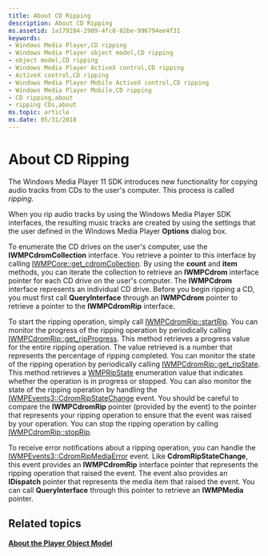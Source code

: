 ```yaml
---
title: About CD Ripping
description: About CD Ripping
ms.assetid: 1a179284-2909-4fc0-82be-996794ee4f31
keywords:
- Windows Media Player,CD ripping
- Windows Media Player object model,CD ripping
- object model,CD ripping
- Windows Media Player ActiveX control,CD ripping
- ActiveX control,CD ripping
- Windows Media Player Mobile ActiveX control,CD ripping
- Windows Media Player Mobile,CD ripping
- CD ripping,about
- ripping CDs,about
ms.topic: article
ms.date: 05/31/2018
---
```


# About CD Ripping

The Windows Media Player 11 SDK introduces new functionality for copying audio tracks from CDs to the user's computer. This process is called *ripping*.

When you rip audio tracks by using the Windows Media Player SDK interfaces, the resulting music tracks are created by using the settings that the user defined in the Windows Media Player **Options** dialog box.

To enumerate the CD drives on the user's computer, use the **IWMPCdromCollection** interface. You retrieve a pointer to this interface by calling [IWMPCore::get\_cdromCollection](/windows/desktop/api/wmp/nf-wmp-iwmpcore-get_cdromcollection). By using the **count** and **item** methods, you can iterate the collection to retrieve an **IWMPCdrom** interface pointer for each CD drive on the user's computer. The **IWMPCdrom** interface represents an individual CD drive. Before you begin ripping a CD, you must first call **QueryInterface** through an **IWMPCdrom** pointer to retrieve a pointer to the **IWMPCdromRip** interface.

To start the ripping operation, simply call [IWMPCdromRip::startRip](/windows/desktop/api/wmp/nf-wmp-iwmpcdromrip-startrip). You can monitor the progress of the ripping operation by periodically calling [IWMPCdromRip::get\_ripProgress](/windows/desktop/api/wmp/nf-wmp-iwmpcdromrip-get_ripprogress). This method retrieves a progress value for the entire ripping operation. The value retrieved is a number that represents the percentage of ripping completed. You can monitor the state of the ripping operation by periodically calling [IWMPCdromRip::get\_ripState](/windows/desktop/api/wmp/nf-wmp-iwmpcdromrip-get_ripstate). This method retrieves a [WMPRipState](/windows/desktop/api/wmp/ne-wmp-wmpripstate) enumeration value that indicates whether the operation is in progress or stopped. You can also monitor the state of the ripping operation by handling the [IWMPEvents3::CdromRipStateChange](/windows/desktop/api/wmp/nf-wmp-iwmpevents3-cdromripstatechange) event. You should be careful to compare the **IWMPCdromRip** pointer (provided by the event) to the pointer that represents your ripping operation to ensure that the event was raised by your operation. You can stop the ripping operation by calling [IWMPCdromRip::stopRip](/windows/desktop/api/wmp/nf-wmp-iwmpcdromrip-stoprip).

To receive error notifications about a ripping operation, you can handle the [IWMPEvents3::CdromRipMediaError](/windows/desktop/api/wmp/nf-wmp-iwmpevents3-cdromripmediaerror) event. Like **CdromRipStateChange**, this event provides an **IWMPCdromRip** interface pointer that represents the ripping operation that raised the event. The event also provides an **IDispatch** pointer that represents the media item that raised the event. You can call **QueryInterface** through this pointer to retrieve an **IWMPMedia** pointer.

## Related topics

<dl> <dt>

[**About the Player Object Model**](about-the-player-object-model.md)
</dt> </dl>

 

 




